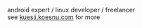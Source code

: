 android expert / linux developer / freelancer </br>
see [kuesji.koesnu.com](https://kuesji.koesnu.com) for more

